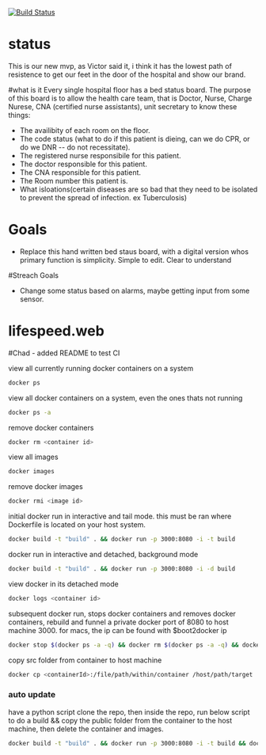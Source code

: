[![Build Status](https://api.shippable.com/projects/55349138edd7f2c052c8a648/badge?branchName=master)](https://app.shippable.com/projects/55349138edd7f2c052c8a648/builds/latest)

# status
This is our new mvp, as Victor said it, i think it has the lowest path of resistence to get our feet in the door of the hospital and show our brand.

#what is it
Every single hospital floor has a bed status board. The purpose of this board is to allow the health care team, that is Doctor, Nurse, Charge Nurese, CNA (certified nurse assistants), unit secretary to know these things:
<ul>
<li>The availibity of each room on the floor.</li>
<li>The code status (what to do if this patient is dieing, can we do CPR, or do we DNR -- do not recessitate).</li>
<li>The registered nurse responsibile for this patient.</li>
<li>The doctor responsible for this patient.</li>
<li>The CNA responsible for this patient.</li>
<li>The Room number this patient is.</li>
<li>What isloations(certain diseases are so bad that they need to be isolated to prevent the spread of infection. ex Tuberculosis)</li>
</ul>

# Goals
<ul>
  <li>Replace this hand written bed staus board, with a digital version whos primary function is simplicity. Simple to edit. Clear to understand</li>
</ul>
#Streach Goals
<ul>
  <li>Change some status based on alarms, maybe getting input from some sensor.</li>
</ul>

# lifespeed.web
#Chad - added README to test CI


view all currently running docker containers on a system
```bash
docker ps
```

view all docker containers on a system, even the ones thats not running
```bash
docker ps -a
```

remove docker containers
```bash
docker rm <container id>
```

view all images
```bash
docker images
```

remove docker images
```bash
docker rmi <image id>
```

initial docker run in interactive and tail mode. this must be ran where Dockerfile is located on your host system.
```bash
docker build -t "build" . && docker run -p 3000:8080 -i -t build
```

docker run in interactive and detached, background mode
```bash
docker build -t "build" . && docker run -p 3000:8080 -i -d build
```

view docker in its detached mode
```bash
docker logs <container id>
```

subsequent docker run, stops docker containers and removes docker containers, rebuild and funnel a private docker port of 8080 to host machine 3000. for macs, the ip can be found with $boot2docker ip
```bash
docker stop $(docker ps -a -q) && docker rm $(docker ps -a -q) && docker rmi build && docker build -t "build" . && docker run -p 3000:8080 -i -d build
```

copy src folder from container to host machine
```bash
docker cp <containerId>:/file/path/within/container /host/path/target
```

### auto update
have a python script clone the repo, then inside the repo, run below script to do a build && copy the public folder from the container to the host machine, then delete the container and images.
```bash
docker build -t "build" . && docker run -p 3000:8080 -i -t build && docker cp build:/src/public/ /host/path/target/nginx/static/server && docker rm $(docker ps -a -q) && docker rmi build
```

